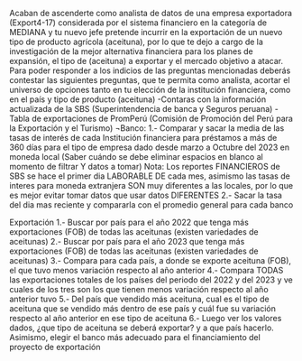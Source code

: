 Acaban de ascenderte como analista de datos de una empresa exportadora (Export4-17) considerada por el sistema financiero en la categoría de MEDIANA y tu nuevo jefe pretende incurrir en la exportación de un nuevo tipo de producto agrícola (aceituna), por lo que te dejo a cargo de la investigación de la mejor alternativa financiera para los planes de expansión, el tipo de (aceituna) a exportar y el mercado objetivo a atacar. Para poder responder a los indicios de las preguntas mencionadas deberás contestar las siguientes preguntas, que te permita como analista, acortar el universo de opciones tanto en tu elección de la institución financiera, como en el país y tipo de producto (aceituna) 
-Contaras con la información actualizada de la SBS (Superintendencia de banca y Seguros peruana)
-Tabla de exportaciones de PromPerú (Comisión de Promoción del Perú para la Exportación y el Turismo)
¬Banco: 
1.- Comparar y sacar la media de las tasas de interés de cada Institución financiera para préstamos a más de 360 días para el tipo de empresa dado desde marzo a Octubre del 2023 en moneda local (Saber cuándo se debe eliminar espacios en blanco al momento de filtrar Y datos a tomar)
Nota: Los reportes FINANCIEROS de SBS se hace el primer dia LABORABLE DE cada mes, asimismo las tasas de interes para moneda extranjera SON muy diferentes a las locales, por lo que es mejor evitar tomar datos que usar datos DIFERENTES
2.- Sacar la tasa del dia mas reciente y compararla con el promedio general para cada banco

Exportación
1.- Buscar por país para el año 2022 que tenga más exportaciones (FOB) de todas las aceitunas (existen variedades de aceitunas)
2.- Buscar por país para el año 2023 que tenga más exportaciones (FOB) de todas las aceitunas (existen variedades de aceitunas)
3.- Compara para cada país, a donde se exporte aceituna (FOB), el que tuvo menos variación respecto al año anterior
4.- Compara TODAS las exportaciones totales de los países del periodo del 2022 y del 2023 y ve cuales de los tres son los que tienen menos variación respecto al año anterior tuvo
5.- Del país que vendido más aceituna, cual es el tipo de aceituna que se vendido más dentro de ese país y cuál fue su variación respecto al año anterior en ese tipo de aceituna 
6.- Luego ver los valores dados, ¿que tipo de aceituna se deberá exportar? y a que país hacerlo. Asimismo, elegir el banco más adecuado para el financiamiento del proyecto de exportación
